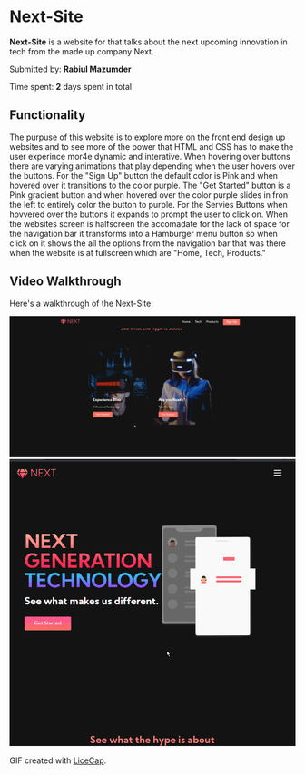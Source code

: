 # Next-Site

**Next-Site** is a website for that talks about the next upcoming innovation in tech from the made up company Next.

Submitted by: **Rabiul Mazumder**

Time spent: **2** days spent in total

## Functionality
The purpuse of this website is to explore more on the front end design up websites and to see more of the power that HTML and CSS has to make the user experince mor4e dynamic and interative.
When hovering over buttons there are varying animations that play depending when the user hovers over the buttons. For the "Sign Up" button the default color is Pink and when hovered over it 
transitions to the color purple. The "Get Started" button is a Pink gradient button and when hovered over the color purple slides in fron the left to entirely color the button to purple.
For the Servies Buttons when hovvered over the buttons it expands to prompt the user to click on. When the websites screen is halfscreen the accomadate for the lack of space for the navigation
bar it transforms into a Hamburger menu button so when click on it shows the all the options from the navigation bar that was there when the website is at fullscreen which are "Home, Tech, Products."


## Video Walkthrough

Here's a walkthrough of the Next-Site:

<img src='techFullscreen.gif' title='Video Walkthrough1' width='1500' alt='Video Walkthrough1' />
<img src='techHalfscreen.gif' title='Video Walkthrough2' width='1500' alt='Video Walkthrough2' />

GIF created with [LiceCap](http://www.cockos.com/licecap/).
